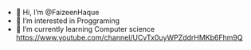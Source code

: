 - 👋 Hi, I’m @FaizeenHaque
- 👀 I’m interested in Proggraming
- 🌱 I’m currently learning Computer science
https://www.youtube.com/channel/UCvTx0uyWPZddrHMKb6Fhm9Q

